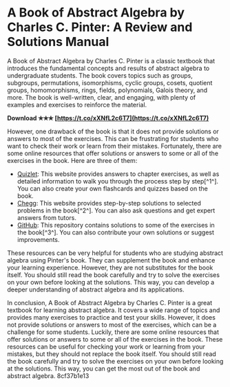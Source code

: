 # A Book of Abstract Algebra by Charles C. Pinter: A Review and Solutions Manual
 
A Book of Abstract Algebra by Charles C. Pinter is a classic textbook that introduces the fundamental concepts and results of abstract algebra to undergraduate students. The book covers topics such as groups, subgroups, permutations, isomorphisms, cyclic groups, cosets, quotient groups, homomorphisms, rings, fields, polynomials, Galois theory, and more. The book is well-written, clear, and engaging, with plenty of examples and exercises to reinforce the material.
 
**Download ✯✯✯ [https://t.co/xXNfL2c6T7](https://t.co/xXNfL2c6T7)**


 
However, one drawback of the book is that it does not provide solutions or answers to most of the exercises. This can be frustrating for students who want to check their work or learn from their mistakes. Fortunately, there are some online resources that offer solutions or answers to some or all of the exercises in the book. Here are three of them:
 
- [Quizlet](https://quizlet.com/explanations/textbook-solutions/a-book-of-abstract-algebra-2nd-edition-9780486474175): This website provides answers to chapter exercises, as well as detailed information to walk you through the process step by step[^1^]. You can also create your own flashcards and quizzes based on the book.
- [Chegg](https://www.chegg.com/homework-help/a-book-of-abstract-algebra-2nd-edition-solutions-9780486474175): This website provides step-by-step solutions to selected problems in the book[^2^]. You can also ask questions and get expert answers from tutors.
- [GitHub](https://github.com/narodnik/abstract-algebra-pinter-solutions): This repository contains solutions to some of the exercises in the book[^3^]. You can also contribute your own solutions or suggest improvements.

These resources can be very helpful for students who are studying abstract algebra using Pinter's book. They can supplement the book and enhance your learning experience. However, they are not substitutes for the book itself. You should still read the book carefully and try to solve the exercises on your own before looking at the solutions. This way, you can develop a deeper understanding of abstract algebra and its applications.
  
In conclusion, A Book of Abstract Algebra by Charles C. Pinter is a great textbook for learning abstract algebra. It covers a wide range of topics and provides many exercises to practice and test your skills. However, it does not provide solutions or answers to most of the exercises, which can be a challenge for some students. Luckily, there are some online resources that offer solutions or answers to some or all of the exercises in the book. These resources can be useful for checking your work or learning from your mistakes, but they should not replace the book itself. You should still read the book carefully and try to solve the exercises on your own before looking at the solutions. This way, you can get the most out of the book and abstract algebra.
 8cf37b1e13
 
